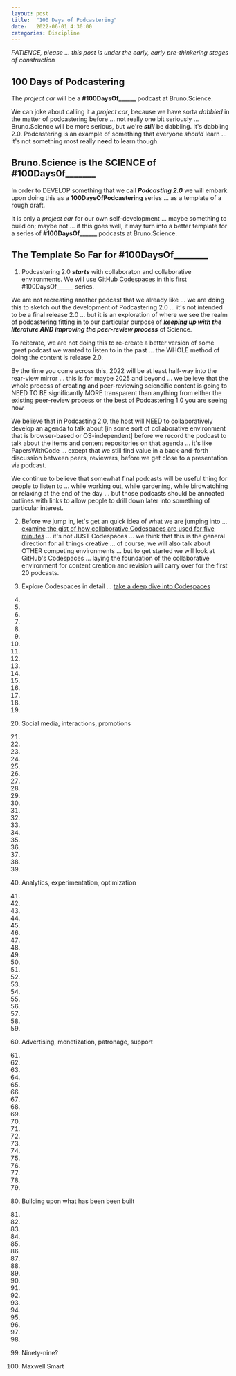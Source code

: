 ```yaml
---
layout: post
title:  "100 Days of Podcastering"
date:   2022-06-01 4:30:00
categories: Discipline
---
```



*PATIENCE, please ... this post is under the early, early pre-thinkering stages of construction*

## 100 Days of Podcastering

The *project car* will be a **#100DaysOf______** podcast at Bruno.Science. 

We can joke about calling it a *project car*, because we have sorta *dabbled* in the matter of podcastering before ... not really one bit seriously ... Bruno.Science will be more serious, but we're ***still*** be dabbling. It's dabbling 2.0. Podcastering is an example of something that everyone *should* learn ... it's not something most really **need** to learn though.

## Bruno.Science is the SCIENCE of #100Days0f_______

In order to DEVELOP something that we call ***Podcasting 2.0*** we will embark upon doing this as a **100DaysOfPodcastering** series ... as a template of a rough draft. 

It is only a *project car* for our own self-development ... maybe something to build on; maybe not ... if this goes well, it may turn into a better template for a series of **#100DaysOf______** podcasts at Bruno.Science.

## The Template So Far for #100DaysOf________ 

1) Podcastering 2.0 ***starts*** with collaboraton and collaborative environments. We will use GitHub [Codespaces](https://docs.github.com/en/codespaces/overview#what-is-a-codespace) in this first #100DaysOf______ series.

We are not recreating another podcast that we already like ... we are doing this to sketch out the development of Podcastering 2.0 ... it's not intended to be a final release 2.0 ... but it is an exploration of where we see the realm of podcastering fitting in to our particular purpose of ***keeping up with the literature AND improving the peer-review process*** of Science. 

To reiterate, we are not doing this to re-create a better version of some great podcast we wanted to listen to in the past ... the WHOLE method of doing the content is release 2.0. 

By the time you come across this, 2022 will be at least half-way into the rear-view mirror ... this is for maybe 2025 and beyond ... we believe that the whole process of creating and peer-reviewing sciencific content is going to NEED TO BE significantly MORE transparent than anything from either the existing peer-review process or the best of Podcastering 1.0 you are seeing now. 

We believe that in Podcasting 2.0, the host will NEED to collaboratively develop an agenda to talk about [in some sort of collaborative environment that is browser-based or OS-independent] before we record the podcast to talk about the items and content repositories on that agenda ... it's like PapersWithCode ... except that we still find value in a back-and-forth discussion between peers, reviewers, before we get close to a presentation via podcast.

We continue to believe that somewhat final podcasts will be useful thing for people to listen to ... while working out, while gardening, while birdwatching or relaxing at the end of the day ... but those podcasts should be annoated outlines with links to allow people to drill down later into something of particular interest.

2) Before we jump in, let's get an quick idea of what we are jumping into ... [examine the gist of how collaborative Codespaces are used for five minutes](https://docs.github.com/en/codespaces/getting-started/quickstart) ... it's not JUST Codespaces ... we think that this is the general direction for all things creative ... of course, we will also talk about OTHER competing environments ... but to get started we will look at GitHub's Codespaces ... laying the foundation of the collaborative environment for content creation and revision will carry over for the first 20 podcasts.

3) Explore Codespaces in detail ... [take a deep dive into Codespaces](https://docs.github.com/en/codespaces/getting-started/deep-dive)

4)

5)

6)

7)

8)

9)

10)

11)

12)

13)

14)

15)

16)

17)

18)

19)

20) Social media, interactions, promotions

21)

22)

23)

24)

25)

26)

27)

28)

29)

30)

31)

32)

33)

34)

35)

36)

37)

38)

39)

40) Analytics, experimentation, optimization 

41)

42)

43)

44)

45)

46)

47)

48)

49)

50)

51)

52)

53)

54)

55)

56)

57)

58)

59)

60) Advertising, monetization, patronage, support

61)

62)

63)

64)

65)

66)

67)

68)

69)

70)

71)

72)

73)

74)

75)

76)

77)

78)

79)

80) Building upon what has been been built

81)

82)

83)

84)

85)

86)

87)

88)

89)

90)

91)

92)

93)

94)

95)

96)

97)

98)

99) Ninety-nine?

100) Maxwell Smart
